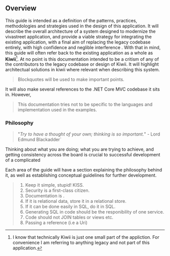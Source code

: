 ﻿

## Overview
    
This guide is intended as a definition of the patterns, practices, methodologies and strategies used in the design of this application.
It will describe the overall architecture of a system designed to modernize the vivastreet application, and provide a viable strategy for 
integrating the existing application, with a final aim of replacing the legacy codebase entirely, with high confidence and neglible interference
. With that in mind, this guide will often refer back to the existing application as a whole as **Kiwii**[^1]. At no point is this documentation
intended to be a critism of any of the contributors to the legacy codebase or design of Kiwii. It will highlight architectual solutions in kiwii where relevant
when describing this system.

> Blockquotes will be used to make important points.

It will also make several references to the .NET Core MVC codebase it sits in. However, 

> This documentation tries not to be specific to the languages and implementation used in the examples.



### Philosophy

>"*Try to have a thought of your own; thinking is so important.*" - Lord Edmund Blackadder`


Thinking about what you are doing; what you are trying to achieve, and getting consistency across the board is crucial
to successful development of a complicated

Each area of the guide will have a section explaining the philosophy behind it, as well as establishing conceptual guidelines for
further development.

>1. Keep it simple, stupid! KISS.
>2. Security is a first-class citizen.
>3. Documentation is .
>2. If it is relational data, store it in a relational store. 
>3. If it can be done easily in SQL, do it in SQL.
>4. Generating SQL in code should be the responibility of one service.
>5. Code should not JOIN tables or views etc.
>6. Passing a reference (i.e a Uri) 







 

[^1]: I know that technically Kiwii is just one small part of the appliction. For convenience I am referring to anything legacy and not part of this application.



